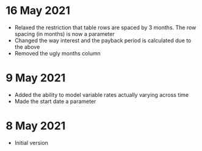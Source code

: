 # 16 May 2021
- Relaxed the restriction that table rows are spaced by 3 months. The row spacing (in months) is now a parameter
- Changed the way interest and the payback period is calculated due to the above
- Removed the ugly months column

# 9 May 2021
- Added the ability to model variable rates actually varying across time
- Made the start date a parameter

# 8 May 2021
- Initial version
